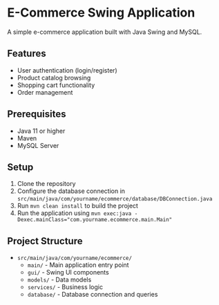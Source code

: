 # E-Commerce Swing Application

A simple e-commerce application built with Java Swing and MySQL.

## Features

- User authentication (login/register)
- Product catalog browsing
- Shopping cart functionality
- Order management

## Prerequisites

- Java 11 or higher
- Maven
- MySQL Server

## Setup

1. Clone the repository
2. Configure the database connection in `src/main/java/com/yourname/ecommerce/database/DBConnection.java`
3. Run `mvn clean install` to build the project
4. Run the application using `mvn exec:java -Dexec.mainClass="com.yourname.ecommerce.main.Main"`

## Project Structure

- `src/main/java/com/yourname/ecommerce/`
  - `main/` - Main application entry point
  - `gui/` - Swing UI components
  - `models/` - Data models
  - `services/` - Business logic
  - `database/` - Database connection and queries 